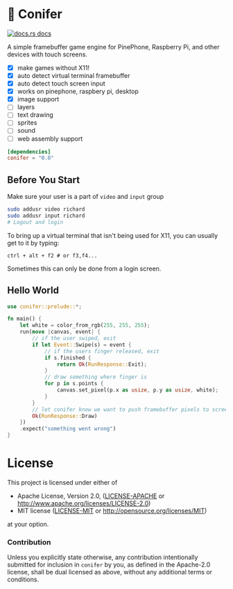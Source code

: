 # :evergreen_tree: Conifer

<a href="https://docs.rs/conifer"><img src="https://img.shields.io/badge/docs-latest-blue.svg?style=flat-square" alt="docs.rs docs" /></a>

A simple framebuffer game engine for PinePhone, Raspberry Pi, and other devices with touch screens.

- [x] make games without X11!
- [x] auto detect virtual terminal framebuffer
- [x] auto detect touch screen input
- [x] works on pinephone, raspbery pi, desktop
- [x] image support
- [ ] layers
- [ ] text drawing
- [ ] sprites
- [ ] sound
- [ ] web assembly support

```toml
[dependencies]
conifer = "0.0"
```
## Before You Start

Make sure your user is a part of `video` and `input` group

```bash
sudo addusr video richard 
sudo addusr input richard
# Logout and login
```

To bring up a virtual terminal that isn't being used for X11, you can usually get to it by typing:

```
ctrl + alt + f2 # or f3,f4...
```

Sometimes this can only be done from a login screen.

## Hello World

```rust
use conifer::prelude::*;

fn main() {
    let white = color_from_rgb(255, 255, 255);
    run(move |canvas, event| {
        // if the user swiped, exit
        if let Event::Swipe(s) = event {
            // if the users finger released, exit
            if s.finished {
                return Ok(RunResponse::Exit);
            }
            // draw something where finger is
            for p in s.points {
                canvas.set_pixel(p.x as usize, p.y as usize, white);
            }
        }
        // let conifer know we want to push framebuffer pixels to screen
        Ok(RunResponse::Draw)
    })
    .expect("something went wrong")
}
```

# License

This project is licensed under either of

 * Apache License, Version 2.0, ([LICENSE-APACHE](LICENSE-APACHE) or
   http://www.apache.org/licenses/LICENSE-2.0)
 * MIT license ([LICENSE-MIT](LICENSE-MIT) or
   http://opensource.org/licenses/MIT)

at your option.

### Contribution

Unless you explicitly state otherwise, any contribution intentionally submitted
for inclusion in `conifer` by you, as defined in the Apache-2.0 license, shall be
dual licensed as above, without any additional terms or conditions.
